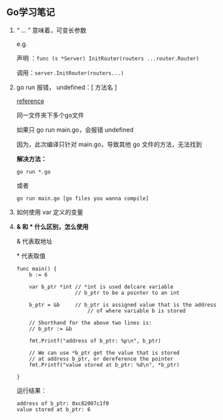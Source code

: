 ## Go学习笔记

1. “ ... ” 意味着，可变长参数

   e.g. 

   声明 ：`func (s *Server) InitRouter(routers ...router.Router)`

   调用：`server.InitRouter(routers...)`

2. go run 报错， undefined：[ 方法名 ]

   [reference](<https://blog.csdn.net/pingD/article/details/79143235>)

   同一文件夹下多个go文件

   如果只 go run main.go，会报错 undefined

   因为，此次编译只针对 main.go，导致其他 go 文件的方法，无法找到

   **解决方法：**

   `go run *.go`

   或者

   `go run main.go [go files you wanna compile]`

3. 如何使用 var 定义的变量

   

4. **& 和 * 什么区别，怎么使用**

   & 代表取地址

   \* 代表取值

   ```golang
   func main() {
       b := 6 
   
       var b_ptr *int // *int is used delcare variable
                      // b_ptr to be a pointer to an int
   
       b_ptr = &b     // b_ptr is assigned value that is the address
                          // of where variable b is stored
   
       // Shorthand for the above two lines is:
       // b_ptr := &b
   
       fmt.Printf("address of b_ptr: %p\n", b_ptr)
   
       // We can use *b_ptr get the value that is stored
       // at address b_ptr, or dereference the pointer 
       fmt.Printf("value stored at b_ptr: %d\n", *b_ptr)
   
   }
   ```

   运行结果：

   ```
   address of b_ptr: 0xc82007c1f0
   value stored at b_ptr: 6
   ```